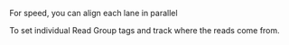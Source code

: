 For speed, you can align each lane in parallel

To set individual Read Group tags and track where the reads come from. 

